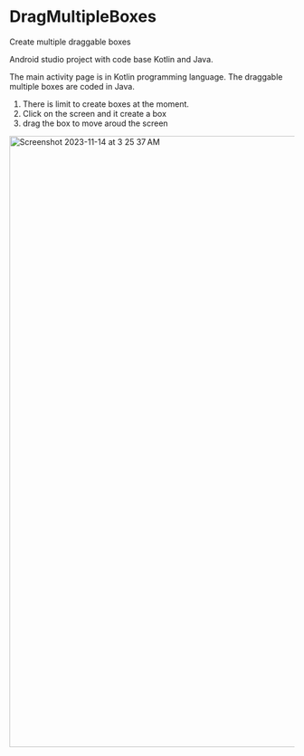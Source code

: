 # DragMultipleBoxes
Create multiple draggable boxes

Android studio project with code base Kotlin and Java.

The main activity page is in Kotlin programming language. The draggable multiple boxes are coded in Java.

1) There is limit to create boxes at the moment.
2) Click on the screen and it create a box
3) drag the box to move aroud the screen

<img width="1080" alt="Screenshot 2023-11-14 at 3 25 37 AM" src="https://github.com/venzsupp/DragMultipleBoxes/assets/104665570/cc0c2119-f84f-4770-a3a5-9cfcb7aabd27">

